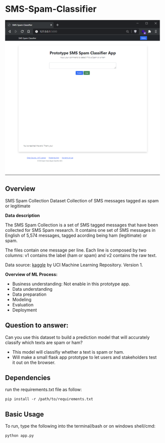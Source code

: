 # SMS-Spam-Classifier


<div style="text-align:center">
    <img src ="https://github.com/pau-lo/using-nlp-for-naive-bayes-classification/blob/main/SMS-Spam-Classifier-App-master/ham-or-spam-nb-classifier/figures/img/app.PNG"></div>

## Overview

SMS Spam Collection Dataset
Collection of SMS messages tagged as spam or legitimate

**Data description**

The SMS Spam Collection is a set of SMS tagged messages that have been collected for SMS Spam research. It contains one set of SMS messages in English of 5,574 messages, tagged acording being ham (legitimate) or spam.

The files contain one message per line. Each line is composed by two columns: v1 contains the label (ham or spam) and v2 contains the raw text.

Data source: [kaggle](https://www.kaggle.com/uciml/sms-spam-collection-dataset?select=spam.csv) by UCI Machine Learning Repository.  Version 1.

**Overview of ML Process:**

- Business understanding: Not enable in this prototype app.
- Data understanding
- Data preparation
- Modeling
- Evaluation
- Deployment

## Question to answer:

Can you use this dataset to build a prediction model that will accurately classify which texts are spam or ham?

- This model will classifiy whether a text is spam or ham.
- Will make a small flask app prototype to let users and stakeholders test it out on the browser.

## Dependencies

run the requirements.txt file as follow:

    pip install -r /path/to/requirements.txt 


## Basic Usage

To run, type the following into the terminal/bash or on windows shell/cmd:

    python app.py 
    


